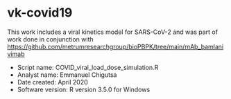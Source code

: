 # vk-covid19

This work includes a viral kinetics model for SARS-CoV-2 and was part of work done in conjunction with https://github.com/metrumresearchgroup/bioPBPK/tree/main/mAb_bamlanivimab

- Script name: COVID_viral_load_dose_simulation.R
- Analyst name: Emmanuel Chigutsa
- Date created: April 2020
- Software version: R version 3.5.0 for Windows

